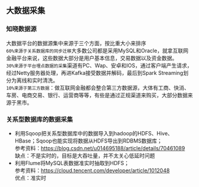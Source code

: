 ## 大数据采集

### 知晓数据源
大数据平台的数据源集中来源于三个方面，按比重大小来排序<br/>
`60%来源于关系数据库的同步迁移`大多数公司都是采用MySQL和Oracle，就拿互联网金融平台来说，这些数据大部分是用户基本信息，交易数据以及资金数据。<br/>
`30%来源于平台埋点数据的采集`渠道有PC、Wap、安卓和IOS，通过客户端产生请求，经过Netty服务器处理，再进Kafka接受数据并解码，最后到Spark Streaming划分为离线和实时清洗。<br/>
`10%来源于第三方数据`：做互联网金融都会整合第三方数据源，大体有工商、快消、车房、电商交易、银行、运营商等等，有些是通过正规渠道来购买，大部分数据来源于黑市。

### 关系型数据库的数据采集
- 利用Sqoop把关系型数据库中的数据导入到hadoop的HDFS、Hive、HBase；Sqoop也能实现将数据从HDFS导出到RDBMS数据库；<br/>
   参考资料：https://blog.csdn.net/u014695188/article/details/70461089<br/>
   缺点：不是实时的，目标是大吞吐量，并不太关心低延时问题
- 利用Flume将MySQL表数据准实时抽取到HDFS；<br/>
  参考资料：https://cloud.tencent.com/developer/article/1012048<br/>
  优点：准实时
